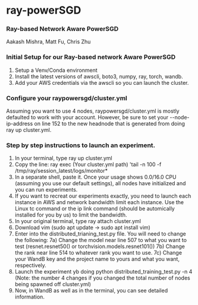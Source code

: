 # ray-powerSGD
### Ray-based Network Aware PowerSGD

Aakash Mishra, Matt Fu, Chris Zhu

### Initial Setup for our Ray-based network Aware PowerSGD

1) Setup a Venv/Conda environment
2) Install the latest versions of awscli, boto3, numpy, ray, torch, wandb.
3) Add your AWS credentials via the awscli so you can launch the cluster.

### Configure your raypowersgd/cluster.yml
Assuming you want to use 4 nodes, raypowersgd/cluster.yml is mostly defaulted to work with your account. However, be sure to set your --node-ip-address on line 152 to the new headnode that is generated from doing ray up cluster.yml. 

### Step by step instructions to launch an experiment.
1) In your terminal, type ray up cluster.yml
2) Copy the line: ray exec (Your cluster.yml path) 'tail -n 100 -f /tmp/ray/session_latest/logs/monitor*
3) In a separate shell, paste it. Once your usage shows 0.0/16.0 CPU (assuming you use our default settings), all nodes have initialized and you can run experiments. 
4) If you want to recreat our experiments exactly, you need to launch each instance in AWS and network bandwidth limit each instance. Use the Linux tc command or the ip link command (should be automically installed for you by us) to limit the bandwidth. 
5) In your original terminal, type ray attach cluster.yml
6) Download vim (sudo apt update -> sudo apt install vim)
7) Enter into the distributed_trianing_test.py file. You will need to change the following:
7a) Change the model near line 507 to what you want to test (resnet.resnet50() or torchvision.models.resnet101())
7b) Change the rank near line 514 to whatever rank you want to use.
7c) Change your WandB key and the project name to yours and what you want, respectively.
8) Launch the experiment yb doing python distributed_training_test.py -n 4 (Note: the number 4 changes if you changed the total number of nodes being spawned off cluster.yml)
9) Now, in WandB as well as in the terminal, you can see detailed information. 
